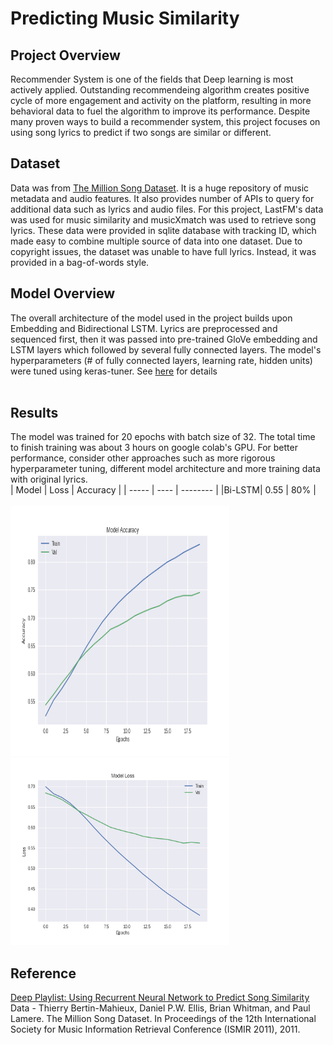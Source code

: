 # Predicting Music Similarity

## Project Overview
Recommender System is one of the fields that Deep learning is most actively applied. Outstanding recommendeing algorithm creates positive cycle of more engagement and activity on the platform, resulting in more behavioral data to fuel the algorithm to improve its performance. Despite many proven ways to build a recommender system, this project focuses on using song lyrics to predict if two songs are similar or different. 

## Dataset
Data was from [The Million Song Dataset](http://millionsongdataset.com). It is a huge repository of music metadata and audio features. It also provides number of APIs to query for additional data such as lyrics and audio files. For this project, LastFM's data was used for music similarity and musicXmatch was used to retrieve song lyrics. These data were provided in sqlite database with tracking ID, which made easy to combine multiple source of data into one dataset. Due to copyright issues, the dataset was unable to have full lyrics. Instead, it was provided in a bag-of-words style. 

## Model Overview
The overall architecture of the model used in the project builds upon Embedding and Bidirectional LSTM. Lyrics are preprocessed and sequenced first, then it was passed into pre-trained GloVe embedding and LSTM layers which followed by several fully connected layers. The model's hyperparameters (# of fully connected layers, learning rate, hidden units) were tuned using keras-tuner. See [here](https://colab.research.google.com/drive/1W_IWOotaY1LR5kWrUiSmraeKNn-stvlp?usp=sharing) for details
<br>
<br>

## Results
The model was trained for 20 epochs with batch size of 32. The total time to finish training was about 3 hours on google colab's GPU. For better performance, consider other approaches such as more rigorous hyperparameter tuning, different model architecture and more training data with original lyrics. 
<br>
| Model | Loss | Accuracy |
| ----- | ---- | -------- |
|Bi-LSTM| 0.55 | 80%  |
<br>
<br>
<img src='https://github.com/dannylee1020/music-similarity/blob/master/images/acc_graph.png' width=350 height=400><img src='https://github.com/dannylee1020/music-similarity/blob/master/images/loss_graph.png' width=350 height=300>


## Reference
[Deep Playlist: Using Recurrent Neural Network to Predict Song Similarity](https://cs224d.stanford.edu/reports/BalakrishnanDixit.pdf)
<br>
Data - Thierry Bertin-Mahieux, Daniel P.W. Ellis, Brian Whitman, and Paul Lamere. 
The Million Song Dataset. In Proceedings of the 12th International Society
for Music Information Retrieval Conference (ISMIR 2011), 2011.
